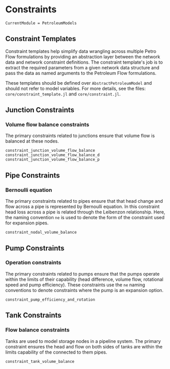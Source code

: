 # Constraints

```@meta
CurrentModule = PetroleumModels
```

## Constraint Templates
Constraint templates help simplify data wrangling across multiple Petro Flow formulations by providing an abstraction layer between the network data and network constraint definitions. The constraint template's job is to extract the required parameters from a given network data structure and pass the data as named arguments to the Petroleum Flow formulations.

These templates should be defined over `AbstractPetroleumModel` and should not refer to model variables. For more details, see the files: `core/constraint_template.jl` and `core/constraint.jl`.

## Junction Constraints

### Volume flow balance constraints

The primary constraints related to junctions ensure that volume flow is balanced at these nodes.

```@docs
constraint_junction_volume_flow_balance
constraint_junction_volume_flow_balance_d
constraint_junction_volume_flow_balance_p

```

## Pipe Constraints

### Bernoulli equation

The primary constraints related to pipes ensure that that head change and flow across a pipe is represented by Bernoulli equation. In this constraint head loss across a pipe is related through the Leibenzon relationship. Here, the naming convention `ne` is used to denote the form of the constraint used for expansion pipes.

```@docs
constraint_nodal_volume_balance
```

## Pump Constraints

### Operation constraints

The primary constraints related to pumps ensure that the pumps operate within the limits of their capability (head difference, volume flow, rotational speed and pump efficiency). These constraints use the `ne` naming conventions to denote constraints where the pump is an expansion option.

```@docs
constraint_pump_efficiency_and_rotation
```

## Tank Constraints

### Flow balance constraints

Tanks are used to model storage nodes in a pipeline system. The primary constraint ensures the head and flow on both sides of tanks are within the limits capability of the connected to them pipes.

```@docs
constraint_tank_volume_balance
```
